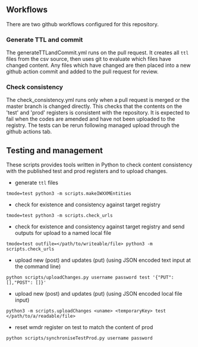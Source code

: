## Workflows
There are two github workflows configured for this repository.

### Generate TTL and commit
The generateTTLandCommit.yml runs on the pull request.  It creates all `ttl` files from the csv source, then uses git to evaluate which files have changed content.  Any files which have changed are then placed into a new github action commit and added to the pull request for review.

### Check consistency
The check_consistency.yml runs only when a pull request is merged or the master branch is changed directly. This checks that the contents on the 'test' and 'prod' registers is consistent with the repository. It is expected to fail when the codes are amended and have not been uploaded to the registry. The tests can be rerun following managed upload through the github actions tab.

## Testing and management
These scripts provides tools written in Python to check content consistency with the published test and prod registers and to upload changes.

* generate `ttl` files 
```
tmode=test python3 -m scripts.makeIWXXMEntities
```
 
* check for existence and consistency against target registry
```
tmode=test python3 -m scripts.check_urls
```

* check for existence and consistency against target registry and send outputs for upload to a named local file 

```
tmode=test outfile=</path/to/writeable/file> python3 -m scripts.check_urls
```

* upload new (post) and updates (put) (using JSON encoded text input at the command line)

```
python scripts/uploadChanges.py username password test '{"PUT": [],"POST": []}'
```

* upload new (post) and updates (put) (using JSON encoded local file input)

```
python3 -m scripts.uploadChanges <uname> <temporaryKey> test </path/to/a/readable/file>
```

* reset wmdr register on test to match the content of prod 

```
python scripts/synchroniseTestProd.py username password 
```

